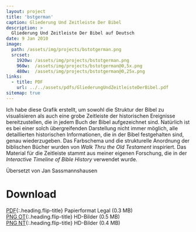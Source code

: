 ```yaml
---
layout: project
title: 'bstgerman'
caption: Gliederung Und Zeitleiste Der Bibel
description: >
  Gliederung Und Zeitleiste Der Bibel auf Deutsch
date: 9 Jan 2010
image: 
  path: /assets/img/projects/bstotgerman.png
  srcset: 
    1920w: /assets/img/projects/bstotgerman.png
    960w:  /assets/img/projects/bstotgerman@0,5x.png
    480w:  /assets/img/projects/bstotgerman@0,25x.png
links:
  - title: PDF
    url: ../../assets/pdfs/GliederungUndZeitleisteDerBibel.pdf
sitemap: true
---
```

Ich habe diese Grafik erstellt, um sowohl die Struktur der Bibel zu visualisieren als auch eine grobe Zeitleiste der historischen Ereignisse bereitzustellen, die in jedem Buch der Bibel aufgezeichnet sind. Natürlich ist es bei einer solch übergreifenden Darstellung nicht immer möglich, alle detaillierten historischen Informationen, die in der Bibel festgehalten sind, genau wiederzugeben. Das Farbschema und die strukturelle Anordnung der biblischen Bücher wurden von *Walk Thru the Old Testament* inspiriert. Das Material für die Zeitleiste stammt aus meiner eigenen Forschung, die in der *Interactive Timeline of Bible History* verwendet wurde.

Übersetzt von Jan Sassmannshausen

# Download
[PDF](../assets/pdfs/GliederungUndZeitleisteDerBibel.pdf){:.heading.flip-title} <span class="icon-file-pdf"></span> Papierformat Legal (0.3 MB)  
[PNG OT](../assets/img/hd/bstothdgerman.png){:.heading.flip-title} <span class="icon-file-picture"></span> HD-Bilder (0.5 MB)  
[PNG NT](../assets/img/hd/bstnthdgerman.png){:.heading.flip-title} <span class="icon-file-picture"></span> HD-Bilder (0.4 MB)